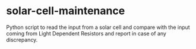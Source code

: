 # solar-cell-maintenance
Python script to read the input from a solar cell and compare with the input coming from Light Dependent Resistors and report in case of any discrepancy. 
